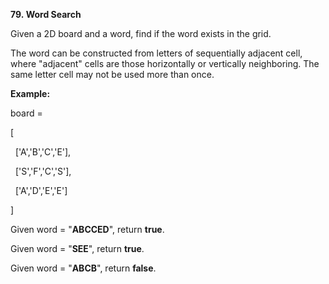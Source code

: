 **79. Word Search**

Given a 2D board and a word, find if the word exists in the grid.

The word can be constructed from letters of sequentially adjacent cell, where "adjacent" cells are those horizontally or vertically neighboring. The same letter cell may not be used more than once.

**Example:**

board =

[

  ['A','B','C','E'],

  ['S','F','C','S'],

  ['A','D','E','E']

]

Given word = "**ABCCED**", return **true**.

Given word = "**SEE**", return **true**.

Given word = "**ABCB**", return **false**.
